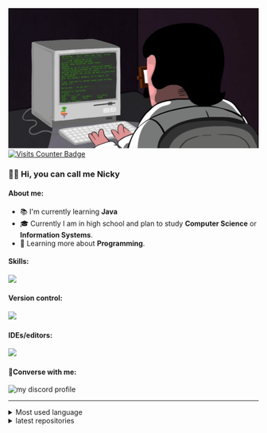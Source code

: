 <img src="coding.gif"/>
<a href="https://visits.dashroshan.com"><img src="https://visits.dashroshan.com/4QJ4XJiNYv6bkA2DwhZz?label=Views&shadow=0&shadowOpacity=30&swap=0&labelBGColor=484848&countBGColor=a2c93e&labelTextColor=FFFFFF&countTextColor=FFFFFF" alt="Visits Counter Badge" height=30px/></a>
<h3>🧑‍💻 Hi, you can call me Nicky</h3>
<h4>About me:</h4>
<ul>
<li>📚 I'm currently learning
 <strong>Java</strong></li>
<li>🎓 Currently I am in high school and plan to study <strong>Computer Science</strong> or <strong>Information Systems</strong>.</li>
<li>🌱 Learning more about <strong>Programming</strong>.</li>
</ul>

<h4>Skills:</h4>
 <img src="https://skillicons.dev/icons?i=html,css,javascript,nodejs,java&theme=dark" />

<h4>Version control:</h4>
<img src="https://skillicons.dev/icons?i=github,git&theme=dark" />


<h4>IDEs/editors:</h4>
<img src="https://skillicons.dev/icons?i=vscode,replit,neovim&theme=dark" />

<h4>💭Converse with me:</h4>
 <img src="https://dcbadge.vercel.app/api/shield/951263301147435029" alt="my discord profile" max-height="25em" max-width="80px" />
 
<hr/>

 <details>
 <summary>Most used language</summary>
  <img src="https://github-readme-stats.vercel.app/api/top-langs/?username=nicky7x&langs_count=8" />
</details>

<details>
  <summary>latest repositories</summary>
 <img src="https://github-readme-stats.vercel.app/api/pin/?username=nicky7x&repo=nicky7x">
 <img src="https://github-readme-stats.vercel.app/api/pin/?username=nicky7x&repo=nicky7x">
 <img src="https://github-readme-stats.vercel.app/api/pin/?username=nicky7x&repo=nicky7x">
</details>
